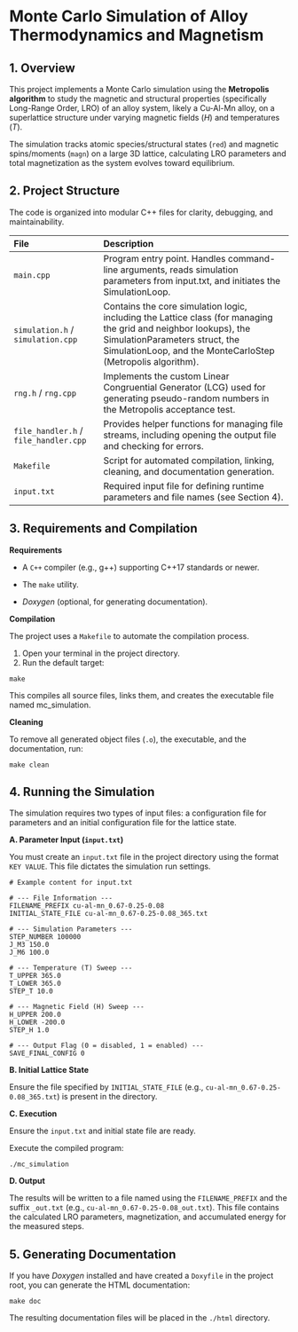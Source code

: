 # Monte Carlo Simulation of Alloy Thermodynamics and Magnetism

## 1. Overview

This project implements a Monte Carlo simulation using the **Metropolis algorithm** to study the magnetic and structural properties (specifically Long-Range Order, LRO) of an alloy system, likely a Cu-Al-Mn alloy, on a superlattice structure under varying magnetic fields ($H$) and temperatures ($T$).

The simulation tracks atomic species/structural states (`red`) and magnetic spins/moments (`magn`) on a large 3D lattice, calculating LRO parameters and total magnetization as the system evolves toward equilibrium.

## 2. Project Structure

The code is organized into modular C++ files for clarity, debugging, and maintainability.

| **File** | **Description**|
| :--- | :--- |
| `main.cpp` | Program entry point. Handles command-line arguments, reads simulation parameters from input.txt, and initiates the SimulationLoop. |
| `simulation.h` / `simulation.cpp` | Contains the core simulation logic, including the Lattice class (for managing the grid and neighbor lookups), the SimulationParameters struct, the SimulationLoop, and the MonteCarloStep (Metropolis algorithm).|
| `rng.h` / `rng.cpp` | Implements the custom Linear Congruential Generator (LCG) used for generating pseudo-random numbers in the Metropolis acceptance test. |
| `file_handler.h` / `file_handler.cpp` | Provides helper functions for managing file streams, including opening the output file and checking for errors.|
| `Makefile` | Script for automated compilation, linking, cleaning, and documentation generation.|
| `input.txt` | Required input file for defining runtime parameters and file names (see Section 4). |

## 3. Requirements and Compilation

**Requirements**

* A `C++` compiler (e.g., g++) supporting C++17 standards or newer.

* The `make` utility.

* *Doxygen* (optional, for generating documentation).

**Compilation**

The project uses a `Makefile` to automate the compilation process.
  1. Open your terminal in the project directory.
  2. Run the default target:

```
make
```

This compiles all source files, links them, and creates the executable file named mc_simulation.

**Cleaning**

To remove all generated object files (`.o`), the executable, and the documentation, run:

```
make clean
```

## 4. Running the Simulation

The simulation requires two types of input files: a configuration file for parameters and an initial configuration file for the lattice state.

**A. Parameter Input (`input.txt`)**

You must create an `input.txt` file in the project directory using the format `KEY VALUE`. This file dictates the simulation run settings.

```
# Example content for input.txt

# --- File Information ---
FILENAME_PREFIX cu-al-mn_0.67-0.25-0.08
INITIAL_STATE_FILE cu-al-mn_0.67-0.25-0.08_365.txt

# --- Simulation Parameters ---
STEP_NUMBER 100000 
J_M3 150.0
J_M6 100.0

# --- Temperature (T) Sweep ---
T_UPPER 365.0
T_LOWER 365.0
STEP_T 10.0

# --- Magnetic Field (H) Sweep ---
H_UPPER 200.0
H_LOWER -200.0
STEP_H 1.0

# --- Output Flag (0 = disabled, 1 = enabled) ---
SAVE_FINAL_CONFIG 0
```

**B. Initial Lattice State**

Ensure the file specified by `INITIAL_STATE_FILE` (e.g., `cu-al-mn_0.67-0.25-0.08_365.txt`) is present in the directory.

**C. Execution**

Ensure the `input.txt` and initial state file are ready.

Execute the compiled program:

```
./mc_simulation
```

**D. Output**

The results will be written to a file named using the `FILENAME_PREFIX` and the suffix `_out.txt` (e.g., `cu-al-mn_0.67-0.25-0.08_out.txt`). This file contains the calculated LRO parameters, magnetization, and accumulated energy for the measured steps.

## 5. Generating Documentation

If you have *Doxygen* installed and have created a `Doxyfile` in the project root, you can generate the HTML documentation:

```
make doc
```

The resulting documentation files will be placed in the `./html` directory.
